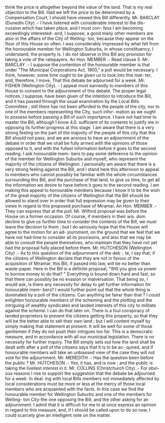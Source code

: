 think the price is altogether beyond the value of the land. That is my real objection to the Bill. Had we left the price to be determined by a Compensation Court, I should have viewed this Bill differently. Mr. BARCLAY (Dunedin City) .- I have listened with considerable interest to the dis- cussion which has taken place, and I must con- fess I am becoming exceedingly interested- and, I suppose, a good many other members are also-in the affairs of the City of Welling- ton, because they appear on the floor of this House so often. I was considerably impressed by what fell from the honourable member for Wellington Suburbs, in whose constituency, I understand, the property is. I do not observe in this Bill any provision for taking a vote of the ratepayers. An Hon. MEMBER .- Read clause 5. Mr. BARCLAY .- I suppose the contention of the honourable member is that under "The Municipal Corporations Act, 1900," a poll would be necessary. I think, however, some time ought to be given us to look into this mat- ter, and, therefore, I move, That this debate be adjourned for a week. Mr. FISHER (Wellington City). - I appeal most earnestly to members of this House to consent to the adjournment of this debate. The proper legal notices, I suppose, have been given of the intention to introduce the Bill, and it has passed through the usual examination by the Local Bills Committee ; still there has not been afforded to the people of the city, nor to one of the members representing the City, such infor- mation as we ought to possess before passing a Bill of such importance. I have not had time to master the Bill, although I know 4.0. sufficient of its contents to justify me in opposing its further progress at this stage. I am aware that there is a very strong feeling on the part of the majority of the people of this city that this Bill should not pass, and we are anxious to have an adjournment of the debate in order that we shall be fully armed with the opinions of those opposed to it, and with the fullest information before it goes to the second reading. I ask honourable mem- bers to pay some deference to the opinion of the member for Wellington Suburbs and myself, who represent the majority of the citizens of Wellington. I personally am aware that there is a very strong feeling against the Bill, and I stand here this afternoon to appeal to members who cannot possibly be familiar with the whole circumstances surrounding this Bill, and the purchase of that land, to give us time, to get all the information we desire to have before it goes to the second reading. I am making this appeal to honourable members because I know it to be the wish of the great majority of the citizens of Wellington that the Bill should be allowed to stand over in order that full expression may be given to their views in regard to this proposed purchase of Miramar. An Hon. MEMBER .- They can express that at the poll. Mr. Wilford proposal was before the House on a former occasion. Of course, if members in their wis. dom decline to give us further time to consider the contents of the Bill, we must leave the decision to them ; but I do seriously hope that the House will agree to the motion for an ad- journment, on the ground that we feel that we have not had time to consider all its provisions, and also that we may be able to consult the people themselves, who maintain that they have not yet had the proposal fully placed before them. Mr. HUTCHESON (Wellington City) .- As to this question of the adjournment of the deb :. te, I say that, if the citizens of Wellington declare that they are not in favour of the acquisition of Miramar, this Bill, if passed into law, will be no better than waste-paper. Here in the Bill is a definite proposal, "Will you give us power to borrow money to do that? " Everything is bound down hard and fast, so that there can possibly be no evasion or malversation. That being so, I would ask, Is there any necessity for delay to get further information for honourable mem- bers? I would further point out that the whole thing is dominated by a poll of the citizens. Can anything be fairer than that ? I could enlighten honourable members of the scheming and the plotting and the intriguing of wealthy syndicates and landed interests of this city to militate against the scheme. I can do that later on. There is a foul conspiracy of landed proprietors to prevent the citizens getting this property, so that they will be the better able to sell their own land ; but I will content myself by simply making that statement at present. It will be well for some of those gentlemen if they do not push their intrigues too far. This is a democratic measure, and in accordance with all our municipal legislation. There is no necessity for further inquiry. The Bill simply sets out how the land shall be dealt with after a poll of the citizens says that it is to be ac- quired, and if honourable members will take an unbiassed view of the case they will not vote for the adjournment. Mr. MEREDITH .- Has the question been before the public ? Mr. HUTCHESON .- Yes, it has, and is now ; and the public is taking the liveliest interest in it. Mr. COLLINS (Christchurch City) .- For obvi- ous reasons I rise to support the suggestion that the debate be adjourned for a week. In deal. ing with local Bills members not immediately affected by local considerations must be more or less at the mercy of those local members who are acquainted with the facts. In this case we find the honourable member for Wellington Suburbs and one of the members for Welling- ton City-the one opposing the Bill, and the other asking for an adjournment. I admit that it is difficult for me to at once express an opinion in regard to this measure, and, if I should be called upon to do so now, I could scarcely give an intelligent vote on the matter. 